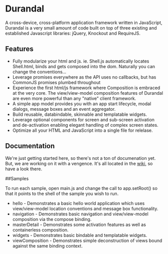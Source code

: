 # Durandal

A cross-device, cross-platform application framework written in JavaScript, Durandal is a very small amount of code built on top of three existing and established Javascript libraries: jQuery, Knockout and RequireJS. 

## Features

* Fully modularize your html and js. ie. Shell.js automatically locates Shell.html, binds and gets composed into the dom. Naturally you can change the conventions…
* Leverage promises everywhere as the API uses no callbacks, but has CommonJS promises plumbed throughout
* Experience the first html/js framework where Composition is embraced at the very core. The view/view-model composition features of Durandal are even more powerful than any "native" client framework.
* A simple app model provides you with an app start lifecycle, modal dialogs, message boxes and an event aggregator.
* Build reusable, databindable, skinnable and templatable widgets.
* Leverage optional components for screen and sub-screen activation and de-activation enabling elegant handling of complex screen states.
* Optimize all your HTML and JavaScript into a single file for relelase.

## Documentation

We're just getting started here, so there's not a ton of documenation yet. But, we are working on it with a vengence. It's all located in the [wiki](https://github.com/EisenbergEffect/Durandal/wiki), so have a look there.

##Samples

To run each sample, open main.js and change the call to app.setRoot() so that it points to the shell of the sample you wish to run.

* hello - Demonstrates a basic hello world application which uses view/view-model location conventions and message box functionality.
* navigation - Demonstrates basic navigation and view/view-model composition via the compose binding.
* masterDetail - Demonstrates some activation features as well as containerless composition.
* widgets - Demonstrates basic bindable and templatable widgets.
* viewComposition - Demonstrates simple deconstruction of views bound against the same binding context.